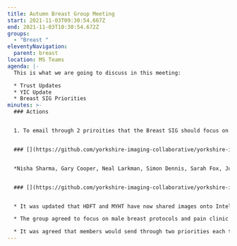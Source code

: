 ```yaml
---
title: Autumn Breast Group Meeting
start: 2021-11-03T09:30:54.667Z
end: 2021-11-03T10:30:54.672Z
groups:
  - "Breast "
eleventyNavigation:
  parent: breast
location: MS Teams
agenda: |-
  This is what we are going to discuss in this meeting:

  * Trust Updates
  * YIC Update
  * Breast SIG Priorities
minutes: >-
  ### Actions


  1. To email through 2 priroities that the Breast SIG should focus on to [yorkshireimagingcollaborative@nhs.net](mailto:yorkshireimagingcollaborative@nhs.net) \[new for members]


  ### [](https://github.com/yorkshire-imaging-collaborative/yorkshire-imaging-collaborative.github.io/blob/master/src/meetings/2021-11-03-breast.md#attendance)Attendance


  *Nisha Sharma, Gary Cooper, Neal Larkman, Simon Dennis, Sarah Fox, Julie Simpson*


  ### [](https://github.com/yorkshire-imaging-collaborative/yorkshire-imaging-collaborative.github.io/blob/master/src/meetings/2021-11-03-breast.md#key-discussion-points)Key Discussion Points


  * It was updated that HDFT and MYHT have now shared images onto Intelerad. The pilot is due to take place in November/December. The pricing matrix has been produced and has been adopted by BTHFT so far for both insource and collaborative reporting. Bid for additional funding for homeworking stations and additional IT support has been submitted. 5 project managers have been recruited (all radiographers), three of which will be supporting SIG work.

  * The group agreed to focus on male breast protocols and pain clinic pathways.

  * It was agreed that members would send through two priorities each that should be focussed on.
---
```

